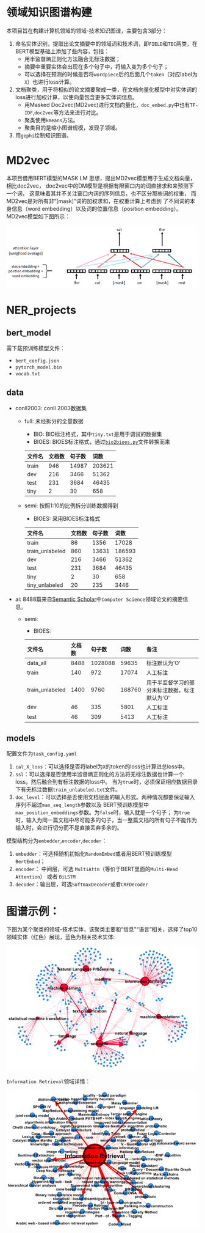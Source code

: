 # 领域知识图谱构建
本项目旨在构建计算机领域的领域-技术知识图谱，主要包含3部分：
1. 命名实体识别，提取出论文摘要中的领域词和技术词，即`FIELD`和`TEC`两类，在BERT模型基础上添加了些内容，包括：
    - 用半监督熵正则化方法融合无标注数据；
    - 摘要中重要实体会出现在多个句子中，将输入变为多个句子；
    - 可以选择在预测的时候是否将`wordpiece`后的后面几个`token`（对应label为`X`）也进行loss计算。
2. 文档聚类，用于将相似的论文摘要聚成一类，在文档向量化模型中对实体词的loss进行加权计算，以使向量包含更多实体词信息。
    - 用Masked Doc2vec(MD2vec)进行文档向量化，`doc_embed.py`中也有`TF-IDF`,`doc2vec`等方法来进行对比。
    - 聚类使用`kmeans`方法。
    - 聚类目的是缩小图谱规模，发现子领域。
3. 用`gephi`绘制知识图谱。 

# MD2vec
本项目借用BERT模型的MASK LM 思想，提出MD2vec模型用于生成文档向量，相比doc2vec，
doc2vec中的DM模型是根据有限窗口内的词直接求和来预测下一个词，
这意味着其并不关注窗口内词的序列信息，也不区分那些词的权重，
而MD2vec是对所有非“[mask]”词的加权求和，在权重计算上考虑到
了不同词的本身信息（word embedding）以及词的位置信息（position embedding）。
MD2vec模型如下图所示：

![img1](imgs/img1.png)

# NER_projects
## bert_model
需下载预训练模型文件：
- `bert_config.json`
- `pytorch_model.bin`
- `vocab.txt`

## data
- conll2003: conll 2003数据集
    - full: 未经拆分的全量数据
        - BIO: BIO标注格式，其中`tiny.txt`是用于调试的数据集
        - BIOES: BIOES标注格式，通过[`bio2bioes.py`](util/bio2bioes.py)文件转换而来
            
        |文件名|文档数|句子数|词数|
        |----|-----|----|----|
        |train|946|14987|203621|
        |dev|216|3466|51362|
        |test|231|3684|46435|
        |tiny|2|30|658|
            
    - semi: 按照1:10的比例拆分训练数据得到
        - BIOES: 采用BIOES标注格式
        
        |文件名|文档数|句子数|词数|
        |----|-----|----|----|
        |train|86|1356|17028|
        |train_unlabeled|860|13631|186593|
        |dev|216|3466|51362|
        |test|231|3684|46435|
        |tiny|2|30|658|
        |tiny_unlabeled|20|235|3446|
            
- ai: 8488篇来自[Semantic Scholar](https://www.semanticscholar.org/)中`Computer Science`领域论文的摘要信息。
    - semi:
        - BIOES:
        
        |文件名|文档数|句子数|词数|备注|
        |----|-----|----|----|---|
        |data_all|8488|1028088|59635|标注默认为'O'|
        |train|140|972|17074|人工标注|
        |train_unlabeled|1400|9760|168760|用于半监督学习的部分未标注数据，标注默认为'O'|
        |dev|46|335|5801|人工标注|
        |test|46|309|5413|人工标注|

## models
配置文件为`task_config.yaml`
1. `cal_X_loss`：可以选择是否将label为`X`的token的loss也计算进总loss中。
2. `ssl`：可以选择是否使用半监督熵正则化的方法将无标注数据也计算一个loss，然后融合到有标注数据的loss中。
当为`true`时，必须保证相应数据目录下有无标注数据`train_unlabeled.txt`文件。
3. `doc_level`：可以选择是否使用文档层面的输入形式。两种情况都要保证输入序列不超过`max_seq_length`参数以及
BERT预训练模型中`max_position_embeddings`参数。为`false`时，输入就是一个句子；
为`true`时，输入为同一篇文档中尽可能多的句子，当一整篇文档的所有句子不能作为输入时，会进行切分而不是直接丢弃多余的。

模型结构分为`embedder`,`encoder`,`decoder`：
1. `embedder`：可选择随机初始化`RandomEmbed`或者用BERT预训练模型`BertEmbed`；
2. `encoder`： 中间层，可选 `MultiAttn`（等价于BERT里面的`Multi-Head Attention`） 或者 `BiLSTM`
3. `decoder`：输出层，可选`SoftmaxDecoder`或者`CRFDecoder`

# 图谱示例：
下图为某个聚类的领域-技术实体，该聚类主要和“信息”“语言”相关，选择了top10领域实体（红色）展现，蓝色为相关技术实体:

![img1](imgs/img2.png)

`Information Retrieval`领域详情：

![img1](imgs/img3.png)